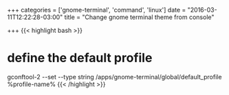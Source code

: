 +++
categories = ['gnome-terminal', 'command', 'linux']
date = "2016-03-11T12:22:28-03:00"
title = "Change gnome terminal theme from console"

+++
{{< highlight bash >}}
# define the default profile
gconftool-2 --set --type string /apps/gnome-terminal/global/default_profile %profile-name%
{{< /highlight >}}
